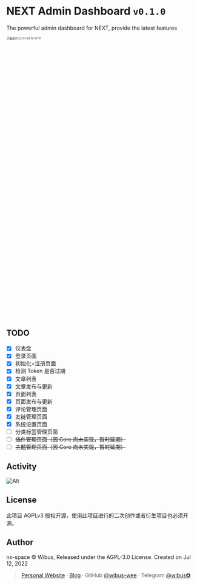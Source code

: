 # NEXT Admin Dashboard `v0.1.0`
The powerful admin dashboard for NEXT, provide the latest features

<img width="1483" style="zoom:50%" alt="截屏2022-07-24 18 37 51" src="https://user-images.githubusercontent.com/62133302/180643335-78e2ddc9-3123-46d1-ac7f-7bb6d6eadfec.png">

## TODO

- [X] 仪表盘
- [X] 登录页面
- [X] 初始化+注册页面
- [X] 检测 Token 是否过期
- [X] 文章列表
- [X] 文章发布与更新
- [X] 页面列表
- [X] 页面发布与更新
- [X] 评论管理页面
- [X] 友链管理页面
- [X] 系统设置页面
- [ ] 分类标签管理页面
- [ ] ~~插件管理页面（因 Core 尚未实现，暂时延期）~~
- [ ] ~~主题管理页面（因 Core 尚未实现，暂时延期）~~

## Activity

![Alt](https://repobeats.axiom.co/api/embed/af99a21e60aedbb0e3625145522f36d85c2e5ae5.svg "Repobeats analytics image")

## License

此项目 AGPLv3 授权开源，使用此项目进行的二次创作或者衍生项目也必须开源。

## Author

nx-space © Wibus, Released under the AGPL-3.0 License. Created on Jul 12, 2022

> [Personal Website](http://iucky.cn/) · [Blog](https://blog.iucky.cn/) · GitHub [@wibus-wee](https://github.com/wibus-wee/) · Telegram [@wibus✪](https://t.me/wibus_wee)
